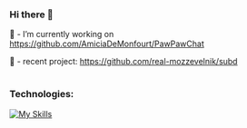 ### Hi there 👋
🔭 - I’m currently working on https://github.com/AmiciaDeMonfourt/PawPawChat

🌱 - recent project: https://github.com/real-mozzevelnik/subd

<!--  
- 🌱 I’m currently learning Golang, DBMS, Internet and Web programming
-->
#
### Technologies:
[![My Skills](https://skillicons.dev/icons?i=golang,c,cpp,cs,javascript,java,nodejs,bash,powershell,docker,rabbitmq,graphql,linux,windows,aws,postgresql,redis,mongodb,vscode,git&theme=dark)](https://skillicons.dev)

<!--
**AmiciaDeMonfourt/AmiciaDeMonfourt** is a ✨ _special_ ✨ repository because its `README.md` (this file) appears on your GitHub profile.

Here are some ideas to get you started:


- 👯 I’m looking to collaborate on ...
- 🤔 I’m looking for help with ...
- 💬 Ask me about ...
- 📫 How to reach me: ...
- 😄 Pronouns: ...
- ⚡ Fun fact: ...
-->

